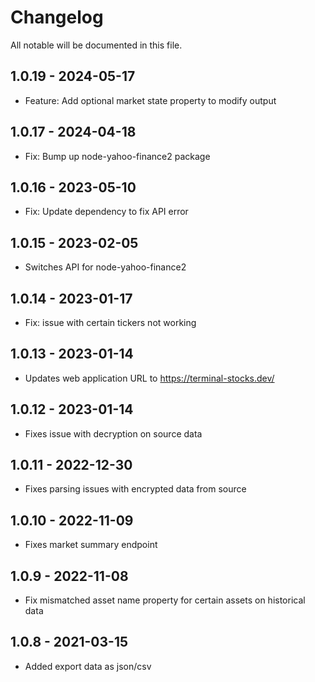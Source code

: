 # Changelog

All notable will be documented in this file.

## 1.0.19 - 2024-05-17
- Feature: Add optional market state property to modify output

## 1.0.17 - 2024-04-18
- Fix: Bump up node-yahoo-finance2 package

## 1.0.16 - 2023-05-10
- Fix: Update dependency to fix API error

## 1.0.15 - 2023-02-05
- Switches API for node-yahoo-finance2

## 1.0.14 - 2023-01-17
- Fix: issue with certain tickers not working

## 1.0.13 - 2023-01-14
- Updates web application URL to https://terminal-stocks.dev/

## 1.0.12 - 2023-01-14
- Fixes issue with decryption on source data

## 1.0.11 - 2022-12-30
- Fixes parsing issues with encrypted data from source

## 1.0.10 - 2022-11-09
- Fixes market summary endpoint

## 1.0.9 - 2022-11-08
- Fix mismatched asset name property for certain assets on historical data

## 1.0.8 - 2021-03-15
- Added export data as json/csv
